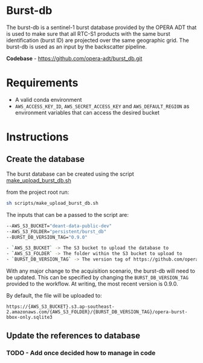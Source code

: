 # Burst-db

The burst-db is a sentinel-1 burst database provided by the OPERA ADT that is used to make sure that all RTC-S1 products with the same burst identification (burst ID) are projected over the same geographic grid. The burst-db is used as an input by the backscatter pipeline.

**Codebase** - https://github.com/opera-adt/burst_db.git


# Requirements

- A valid conda environment
- `AWS_ACCESS_KEY_ID`, `AWS_SECRET_ACCESS_KEY` and `AWS_DEFAULT_REGION` as environment variables that can access the desired bucket

# Instructions

## Create the database

The burst database can be created using the script [make_upload_burst_db.sh](../../scripts/make_upload_burst_db.sh)

from the project root run:

```bash
sh scripts/make_upload_burst_db.sh
```
The inputs that can be a passed to the script are:

```bash
--AWS_S3_BUCKET="deant-data-public-dev" 
--AWS_S3_FOLDER="persistent/burst_db"
--BURST_DB_VERSION_TAG="0.9.0"

- `AWS_S3_BUCKET` -> The S3 bucket to upload the database to
- `AWS_S3_FOLDER` -> The folder within the S3 bucket to upload to 
- `BURST_DB_VERSION_TAG` -> The version tag of https://github.com/opera-adt/burst_db.git to build the pipeline
```

With any major change to the acquisition scenario, the burst-db will need to be updated. This can be specified by changing the `BURST_DB_VERSION_TAG` provided to the workflow. At writing, the most recent version is 0.9.0.

By default, the file will be uploaded to:

`https://{AWS_S3_BUCKET}.s3.ap-southeast-2.amazonaws.com/{AWS_S3_FOLDER}/{BURST_DB_VERSION_TAG}/opera-burst-bbox-only.sqlite3`

## Update the references to database

### TODO - Add once decided how to manage in code
